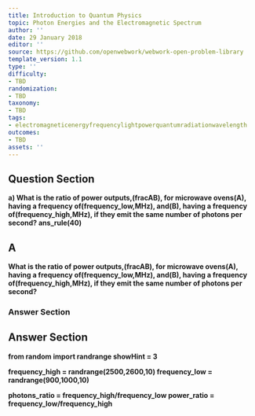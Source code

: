 ```yaml
---
title: Introduction to Quantum Physics
topic: Photon Energies and the Electromagnetic Spectrum
author: ''
date: 29 January 2018
editor: ''
source: https://github.com/openwebwork/webwork-open-problem-library
template_version: 1.1
type: ''
difficulty:
- TBD
randomization:
- TBD
taxonomy:
- TBD
tags:
- electromagneticenergyfrequencylightpowerquantumradiationwavelength
outcomes:
- TBD
assets: ''
---
```


## Question Section 

<b>
a) What is the ratio of power outputs,(fracAB), for microwave ovens(A), having a frequency of(frequency_low,MHz), and(B), having a frequency of(frequency_high,MHz), if they emit the same number of photons per second?
ans_rule(40)

## A
What is the ratio of power outputs,(fracAB), for microwave ovens(A), having a frequency of(frequency_low,MHz), and(B), having a frequency of(frequency_high,MHz), if they emit the same number of photons per second?
### Answer Section


## Answer Section

from random import randrange
showHint = 3

frequency_high = randrange(2500,2600,10)
frequency_low = randrange(900,1000,10)


photons_ratio = frequency_high/frequency_low
power_ratio = frequency_low/frequency_high